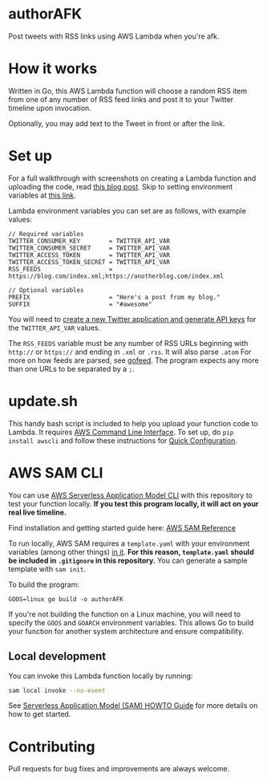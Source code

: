 # authorAFK

Post tweets with RSS links using AWS Lambda when you're afk.

# How it works

Written in Go, this AWS Lambda function will choose a random RSS item from one of any number of RSS feed links and post it to your Twitter timeline upon invocation.

Optionally, you may add text to the Tweet in front or after the link.

# Set up

For a full walkthrough with screenshots on creating a Lambda function and uploading the code, read [this blog post](https://victoria.dev/verbose/free-twitter-bot-aws-lambda/). Skip to setting environment variables at [this link](https://victoria.dev/verbose/free-twitter-bot-aws-lambda/#2-configure-your-function).

Lambda environment variables you can set are as follows, with example values:

```
// Required variables
TWITTER_CONSUMER_KEY        = TWITTER_API_VAR
TWITTER_CONSUMER_SECRET     = TWITTER_API_VAR
TWITTER_ACCESS_TOKEN        = TWITTER_API_VAR
TWITTER_ACCESS_TOKEN_SECRET = TWITTER_API_VAR
RSS_FEEDS                   = https://blog.com/index.xml;https://anotherblog.com/index.xml

// Optional variables
PREFIX                      = "Here's a post from my blog."
SUFFIX                      = "#awesome"
```

You will need to [create a new Twitter application and generate API keys](https://apps.twitter.com/) for the `TWITTER_API_VAR` values.

The `RSS_FEEDS` variable must be any number of RSS URLs beginning with `http://` or `https://` and ending in `.xml` or `.rss`. It will also parse `.atom` For more on how feeds are parsed, see [gofeed](https://github.com/mmcdole/gofeed). The program expects any more than one URLs to be separated by a `;`.

# update.sh

This handy bash script is included to help you upload your function code to Lambda. It requires [AWS Command Line Interface](https://aws.amazon.com/cli/). To set up, do `pip install awscli` and follow these instructions for [Quick Configuration](https://docs.aws.amazon.com/cli/latest/userguide/cli-chap-getting-started.html).

# AWS SAM CLI

You can use [AWS Serverless Application Model CLI](https://docs.aws.amazon.com/serverless-application-model/latest/developerguide/what-is-sam.html) with this repository to test your function locally. __If you test this program locally, it will act on your real live timeline.__

Find installation and getting started guide here: [AWS SAM Reference](https://docs.aws.amazon.com/serverless-application-model/latest/developerguide/serverless-sam-reference.html)

To run locally, AWS SAM requires a `template.yaml` with your environment variables (among other things) [in it](https://github.com/awslabs/aws-sam-cli/issues/139#issuecomment-334977285). __For this reason, `template.yaml` should be included in `.gitignore` in this repository.__ You can generate a sample template with `sam init`.

To build the program:

```shell
GOOS=linux go build -o authorAFK
```

If you're not building the function on a Linux machine, you will need to specify the `GOOS` and `GOARCH` environment variables. This allows Go to build your function for another system architecture and ensure compatibility.

## Local development

You can invoke this Lambda function locally by running:

```bash
sam local invoke --no-event
```

See [Serverless Application Model (SAM) HOWTO Guide](https://github.com/awslabs/serverless-application-model/blob/master/HOWTO.md) for more details on how to get started.

# Contributing

Pull requests for bug fixes and improvements are always welcome.
